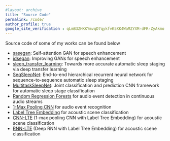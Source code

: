 ```yaml
---
#layout: archive
title: "Source Code"
permalink: /code/
author_profile: true
google_site_verification : qLmB3ZHKKYmvqD7qykfvK5XK4WaMZYXM-dFR-ZyAkmo
---
```


Source code of some of my works can be found below

* [sasegan](https://github.com/pquochuy/sasegan): Self-attention GAN for speech enhancement
* [idsegan](https://github.com/pquochuy/idsegan): Improving GANs for speech enhancement
* [sleep_transfer_learning](https://github.com/pquochuy/sleep_transfer_learning): Towards more accurate automatic sleep staging via deep transfer learning 
* [SeqSleepNet](https://github.com/pquochuy/SeqSleepNet): End-to-end hierarchical recurrent neural network for sequence-to-sequence automatic sleep staging 
* [MultitaskSleepNet](https://github.com/pquochuy/MultitaskSleepNet): Joint classification and prediction CNN framework for automatic sleep stage classification 
* [Random Regression Forests](https://github.com/pquochuy/regression_forest) for audio event detection in continuous audio streams
* [1-Max Pooling CNN](https://github.com/pquochuy/regression_forest) for audio event recognition
* [Label Tree Embedding](https://github.com/pquochuy/Label-Tree-Embedding) for acoustic scene classification
* [CNN-LTE](https://github.com/pquochuy/CNN-RNN-LTE) (1-max pooling CNN with Label Tree Embedding) for acoustic scene classification
* [RNN-LTE](https://github.com/pquochuy/CNN-RNN-LTE) (Deep RNN with Label Tree Embedding) for acoustic scene classification
